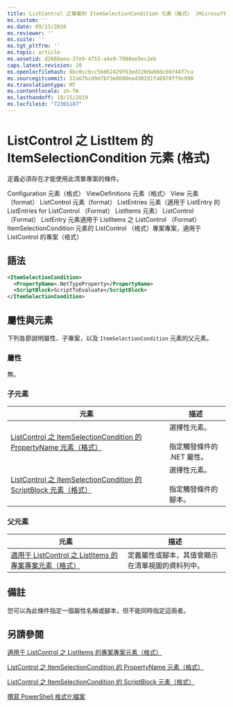 ```yaml
---
title: ListControl 之專案的 ItemSelectionCondition 元素（格式） |Microsoft Docs
ms.custom: ''
ms.date: 09/13/2016
ms.reviewer: ''
ms.suite: ''
ms.tgt_pltfrm: ''
ms.topic: article
ms.assetid: d2668aea-37e9-4753-a4e9-7980ae5ec2eb
caps.latest.revision: 10
ms.openlocfilehash: 6bc0ccbcc5bd62429f63ed220da66dc66f44f7ca
ms.sourcegitcommit: 52a67bcd9d7bf3e8600ea4302d1fa8970ff9c998
ms.translationtype: MT
ms.contentlocale: zh-TW
ms.lasthandoff: 10/15/2019
ms.locfileid: "72365187"
---
```

# <a name="itemselectioncondition-element-for-listitem-for-listcontrol-format"></a>ListControl 之 ListItem 的 ItemSelectionCondition 元素 (格式)

定義必須存在才能使用此清單專案的條件。

Configuration 元素（格式） ViewDefinitions 元素（格式） View 元素（format） ListControl 元素（format） ListEntries 元素（適用于 ListEntry 的 ListEntries for ListControl （Format） ListItems 元素） ListControl （Format） ListEntry 元素適用于 ListItems 之 ListControl （Format） ItemSelectionCondition 元素的 ListControl （格式）專案專案，適用于 ListControl 的專案（格式）

## <a name="syntax"></a>語法

```xml
<ItemSelectionCondition>
  <PropertyName>.NetTypeProperty</PropertyName>
  <ScriptBlock>ScriptToEvaluate</ScriptBlock>
</ItemSelectionCondition>
```

## <a name="attributes-and-elements"></a>屬性與元素

下列各節說明屬性、子專案，以及 `ItemSelectionCondition` 元素的父元素。

### <a name="attributes"></a>屬性

無。

### <a name="child-elements"></a>子元素

|元素|描述|
|-------------|-----------------|
|[ListControl 之 ItemSelectionCondition 的 PropertyName 元素（格式）](./propertyname-element-for-itemselectioncondition-for-listcontrol-format.md)|選擇性元素。<br /><br /> 指定觸發條件的 .NET 屬性。|
|[ListControl 之 ItemSelectionCondition 的 ScriptBlock 元素（格式）](./scriptblock-element-for-itemselectioncondition-for-listcontrol-format.md)|選擇性元素。<br /><br /> 指定觸發條件的腳本。|

### <a name="parent-elements"></a>父元素

|元素|描述|
|-------------|-----------------|
|[適用于 ListControl 之 ListItems 的專案專案元素（格式）](./listitem-element-for-listitems-for-listcontrol-format.md)|定義屬性或腳本，其值會顯示在清單視圖的資料列中。|

## <a name="remarks"></a>備註

您可以為此條件指定一個屬性名稱或腳本，但不能同時指定這兩者。

## <a name="see-also"></a>另請參閱

[適用于 ListControl 之 ListItems 的專案專案元素（格式）](./listitem-element-for-listitems-for-listcontrol-format.md)

[ListControl 之 ItemSelectionCondition 的 PropertyName 元素（格式）](./propertyname-element-for-itemselectioncondition-for-listcontrol-format.md)

[ListControl 之 ItemSelectionCondition 的 ScriptBlock 元素（格式）](./scriptblock-element-for-itemselectioncondition-for-listcontrol-format.md)

[撰寫 PowerShell 格式化檔案](./writing-a-powershell-formatting-file.md)
